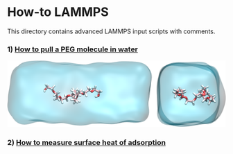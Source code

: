 # How-to LAMMPS

This directory contains advanced LAMMPS input scripts with comments. 

### 1) [How to pull a PEG molecule in water](PEG-H2O/PEG-H2O.rst)

![Image of PEG molecule pulled in water](PEG-H2O/PEGinH2O.png)

### 2) [How to measure surface heat of adsorption](NaCl-H2O-GCMC/NaCl-H2O-GCMC.rst)
